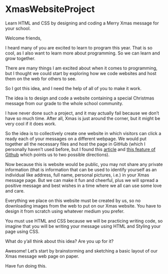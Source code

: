 # XmasWebsiteProject
Learn HTML and CSS by designing and coding a Merry Xmas message for your school.

Welcome friends,

I heard many of you are excited to learn to program this year. That is so cool, as I also want to learn more about programming. So we can learn and grow together. 

There are many things I am excited about when it comes to programming, but I thought we could start by exploring how we code websites and host them on the web for others to see.

So I got this idea, and I need the help of all of you to make it work. 

The idea is to design and code a website containing a special Christmas message from our grade to the whole school community. 

I have never done such a project, and it may actually fail because we don’t have so much time. After all, Xmas is just around the corner, but it might be very cool if it does work. 

So the idea is to collectively create one website in which visitors can click a ready each of your messages on a different webpage. We would put together all the necessary files and host the page in GitHub (which I personally haven’t used before, but I found this [article](https://medium.com/@svinkle/publish-and-share-your-own-website-for-free-with-github-2eff049a1cb5) and [this feature of Github](https://pages.github.com) which points us to two possible directions).

Now because this is website would be public, you may not share any private information (that is information that can be used to identify yourself as an individual like address, full name, personal pictures, i.e.) in your Xmas message page. But we can make it fun and cheerful, plus we will spread a positive message and best wishes in a time where we all can use some love and care.

Everything we place on this website must be created by us, so no downloading images from the web to put on our Xmas website. You have to design it from scratch using whatever medium you prefer. 

You must use HTML and CSS because we will be practicing writing code, so imagine that you will be writing your message using HTML and Styling your page using CSS.

What do y’all think about this idea? Are you up for it? 

Awesome! Let’s start by brainstorming and sketching a basic layout of our Xmas message web page on paper.

Have fun doing this. 

